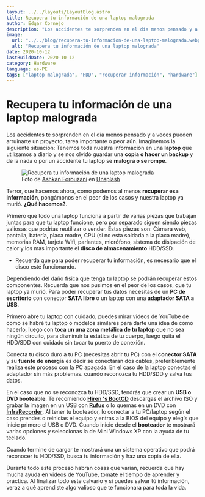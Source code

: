 ```yaml
---
layout: ../../layouts/LayoutBlog.astro
title: Recupera tu información de una laptop malograda
author: Edgar Cornejo
description: "Los accidentes te sorprenden en el día menos pensado y a veces pueden arruinarte un proyecto, tarea importante o peor aún. Imaginemos la siguiente situación: Tenemos toda nuestra información  en una laptop que utilizamos a diario y se nos olvidó guardar una copia o hacer un backup y de la nada o por un accidente tu laptop se malogra o se rompe. "
image:
  url: "../../blog/recupera-tu-informacion-de-una-laptop-malograda.webp"
  alt: "Recupera tu información de una laptop malograda"
date: 2020-10-12
lastBuildDate: 2020-10-12
category: Hardware
language: es-PE
tags: ["laptop malograda", "HDD", "recuperar información", "hardware"]
---
```


# Recupera tu información de una laptop malograda

Los accidentes te sorprenden en el día menos pensado y a veces pueden arruinarte un proyecto, tarea importante o peor aún. Imaginemos la siguiente situación: Tenemos toda nuestra información  en una **laptop** que utilizamos a diario y se nos olvidó guardar una **copia o hacer un backup** y de la nada o por un accidente tu laptop se **malogra o se rompe**. 

<figure>
  <img src="../../blog/recupera-tu-informacion-de-una-laptop-malograda.webp" alt="Recupera tu información de una laptop malograda"/>
  <figcaption>Foto de <a href="https://unsplash.com/es/@ashkfor121" title="Ashkan Forouzani" target="_blank">Ashkan Forouzani</a> en <a href="https://unsplash.com/es/fotos/monitor-de-computadora-de-pantalla-plana-negro-zJsJV5CBGNE" title="Unsplash" target="_blank">Unsplash</a>
  </figcaption>
</figure>

Terror, que hacemos ahora, como podemos al menos **recuperar esa información**, pongámonos en el peor de los casos y nuestra laptop ya murió. **¿Qué hacemos?**.

Primero que todo una laptop funciona a partir de varias piezas que trabajan juntas para que tu laptop funcione, pero por separado siguen siendo piezas valiosas que podrías reutilizar o vender. Estas piezas son: Cámara web, pantalla, batería, placa madre, CPU (si no esta soldada a la placa madre), memorias RAM, tarjeta Wifi, parlantes, micrófono, sistema de disipación de calor y los mas importante el **disco de almacenamiento** HDD/SSD.

* Recuerda que para poder recuperar tu información, es necesario que el disco esté funcionando.

Dependiendo del daño física  que tenga tu laptop se podrán recuperar estos componentes. Recuerda que nos pusimos en el peor de los casos, que tu laptop ya murió. Para poder recuperar tus datos necesitas de un **PC de escritorio** con conector **SATA libre** o un laptop con una **adaptador SATA a USB**.

Primero abre tu laptop con cuidado, puedes mirar videos de YouTube de como se habré tu laptop o modelos similares para darte una idea de como hacerlo, luego con **toca un una zona metálica de tu laptop** que no sea ningún circuito, para disminuir la estática de tu cuerpo, luego quita el HDD/SDD con cuidado sin tocar tu puerto de conexión.

Conecta tu disco duro a tu PC (necesitas abrir tu PC) con el **conector SATA** y su **fuente de energía** es decir se conectaran dos cables, preferiblemente realiza este proceso con la PC apagada. En el caso de la laptop conectas el adaptador sin más problemas. cuando reconozca tu HDD/SDD y salva tus datos.

En el caso que no se reconozca tu HDD/SSD, tendrás que crear un **USB o DVD booteable**. Te recomiendo <a href="https://www.hirensbootcd.org/download/" title="Hiren 's BootCD" target="_blank">**Hiren 's BootCD**</a> descargas el archivo ISO y grabar la imagen en un USB con <a href="https://rufus.ie/" title="Rufus" target="_blank">**Rufus**</a> o lo quemas en un DVD con <a href="http://infrarecorder.org/" title="InfraRecorder" target="_blank">**InfraRecorder**</a>. Al tener tu booteador, lo conectar a tu PC/laptop según el caso prendes o reinicias el equipo y entras a la BIOS del equipo y elegís que inicie primero el USB o DVD. Cuando inicie desde el **booteador** te mostrará varias opciones  y seleccionas la de Mini Windows XP con la ayuda de tu teclado. 

Cuando termine de cargar te mostrará una un sistema operativo que podrá reconocer tu HDD/SSD, busca tu información y haz una copia de ella.

Durante todo este proceso habrán cosas que varían, recuerda que hay mucha ayuda en videos de YouTube, tomate el tiempo de aprender y práctica. Al finalizar todo este calvario y si puedes salvar tú información, veraz a qué aprendiste algo valioso que te funcionara para toda la vida.